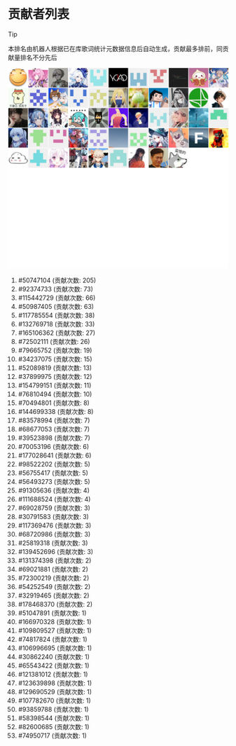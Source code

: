 # 贡献者列表

> [!TIP]
> 本排名由机器人根据已在库歌词统计元数据信息后自动生成，贡献最多排前，同贡献量排名不分先后

![贡献者头像画廊](./CONTRIBUTORS.svg)

1. #50747104 (贡献次数: 205)
2. #92374733 (贡献次数: 73)
3. #115442729 (贡献次数: 66)
4. #50987405 (贡献次数: 63)
5. #117785554 (贡献次数: 38)
6. #132769718 (贡献次数: 33)
7. #165106362 (贡献次数: 27)
8. #72502111 (贡献次数: 26)
9. #79665752 (贡献次数: 19)
10. #34237075 (贡献次数: 15)
11. #52089819 (贡献次数: 13)
12. #37899975 (贡献次数: 12)
13. #154799151 (贡献次数: 11)
14. #76810494 (贡献次数: 10)
15. #70494801 (贡献次数: 8)
16. #144699338 (贡献次数: 8)
17. #83578994 (贡献次数: 7)
18. #68677053 (贡献次数: 7)
19. #39523898 (贡献次数: 7)
20. #70053196 (贡献次数: 6)
21. #177028641 (贡献次数: 6)
22. #98522202 (贡献次数: 5)
23. #56755417 (贡献次数: 5)
24. #56493273 (贡献次数: 5)
25. #91305636 (贡献次数: 4)
26. #111688524 (贡献次数: 4)
27. #69028759 (贡献次数: 3)
28. #30791583 (贡献次数: 3)
29. #117369476 (贡献次数: 3)
30. #68720986 (贡献次数: 3)
31. #25819318 (贡献次数: 3)
32. #139452696 (贡献次数: 3)
33. #131374398 (贡献次数: 2)
34. #69021881 (贡献次数: 2)
35. #72300219 (贡献次数: 2)
36. #54252549 (贡献次数: 2)
37. #32919465 (贡献次数: 2)
38. #178468370 (贡献次数: 2)
39. #51047891 (贡献次数: 1)
40. #166970328 (贡献次数: 1)
41. #109809527 (贡献次数: 1)
42. #74817824 (贡献次数: 1)
43. #106996695 (贡献次数: 1)
44. #30862240 (贡献次数: 1)
45. #65543422 (贡献次数: 1)
46. #121381012 (贡献次数: 1)
47. #123639898 (贡献次数: 1)
48. #129690529 (贡献次数: 1)
49. #107782670 (贡献次数: 1)
50. #93859788 (贡献次数: 1)
51. #58398544 (贡献次数: 1)
52. #82600685 (贡献次数: 1)
53. #74950717 (贡献次数: 1)
